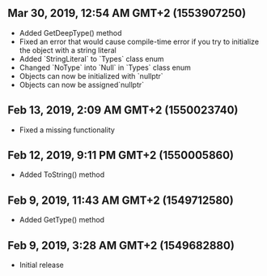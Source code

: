 ## Mar 30, 2019, 12:54 AM GMT+2 (1553907250)
<ul>
  <li>Added GetDeepType() method</li>
  <li>Fixed an error that would cause compile-time error if you try to initialize the object with a string literal</li>
  <li>Added `StringLiteral` to `Types` class enum</li>
  <li>Changed `NoType` into `Null` in `Types` class enum</li>
  <li>Objects can now be initialized with `nullptr`</li>
  <li>Objects can now be assigned`nullptr`</li>
</ul>

## Feb 13, 2019, 2:09 AM GMT+2 (1550023740)
<ul>
  <li>Fixed a missing functionality</li>
</ul>

## Feb 12, 2019, 9:11 PM GMT+2 (1550005860)
<ul>
  <li>Added ToString() method</li>
</ul>

## Feb 9, 2019, 11:43 AM GMT+2 (1549712580)
<ul>
  <li>Added GetType() method</li>
</ul>

## Feb 9, 2019, 3:28 AM GMT+2 (1549682880)
<ul>
  <li>Initial release</li>
</ul>

